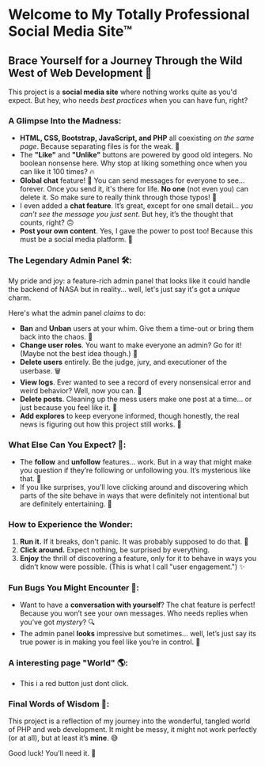 # Welcome to My **Totally Professional** Social Media Site™ 

## Brace Yourself for a Journey Through the Wild West of Web Development 🌵

This project is a **social media site** where nothing works quite as you'd expect. But hey, who needs *best practices* when you can have fun, right?

### A Glimpse Into the Madness:  
- **HTML, CSS, Bootstrap, JavaScript, and PHP** all coexisting *on the same page*. Because separating files is for the weak. 💪
- The **"Like"** and **"Unlike"** buttons are powered by good old integers. No boolean nonsense here. Why stop at liking something once when you can like it 100 times? 🔥
- **Global chat** feature! 🎉 You can send messages for everyone to see... forever. Once you send it, it's there for life. **No one** (not even you) can delete it. So make sure to really think through those typos! 📝
- I even added a **chat feature**. It’s great, except for one small detail... *you can’t see the message you just sent*. But hey, it’s the thought that counts, right? 🙃
- **Post your own content**. Yes, I gave the power to post too! Because this must be a social media platform. 📝
  
### The **Legendary** Admin Panel 🛠️:  
My pride and joy: a feature-rich admin panel that looks like it could handle the backend of NASA but in reality… well, let's just say it's got a *unique* charm.

Here's what the admin panel *claims* to do:  
- **Ban** and **Unban** users at your whim. Give them a time-out or bring them back into the chaos. 🔨
- **Change user roles**. You want to make everyone an admin? Go for it! (Maybe not the best idea though.) 👑
- **Delete users** entirely. Be the judge, jury, and executioner of the userbase. 🗑️
- **View logs**. Ever wanted to see a record of every nonsensical error and weird behavior? Well, now you can. 📜
- **Delete posts**. Cleaning up the mess users make one post at a time... or just because you feel like it. 🚮
- **Add explores** to keep everyone informed, though honestly, the real news is figuring out how this project still works. 📰

### What Else Can You Expect? 💬:
- The **follow** and **unfollow** features... work. But in a way that might make you question if they’re following or unfollowing you. It’s mysterious like that. 🤔
- If you like surprises, you’ll love clicking around and discovering which parts of the site behave in ways that were definitely not intentional but are definitely entertaining. 🎢

### How to Experience the Wonder:
1. **Run it.** If it breaks, don't panic. It was probably supposed to do that. 🤷
2. **Click around.** Expect nothing, be surprised by everything.
3. **Enjoy** the thrill of discovering a feature, only for it to behave in ways you didn’t know were possible. (This is what I call "user engagement.") ✨

### Fun Bugs You Might Encounter 🐛:
- Want to have a **conversation with yourself**? The chat feature is perfect! Because you won’t see your own messages. Who needs replies when you’ve got *mystery*? 🔍
- The admin panel **looks** impressive but sometimes... well, let’s just say its true power is in making you feel like you’re in control. 🤡

### A interesting page "World" 🌎: 
- This i a red button just dont click.

### Final Words of Wisdom 🧠:
This project is a reflection of my journey into the wonderful, tangled world of PHP and web development. It might be messy, it might not work perfectly (or at all), but at least it’s **mine**. 😅

Good luck! You’ll need it. 🎢
